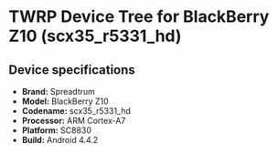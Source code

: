 # TWRP Device Tree for BlackBerry Z10 (scx35_r5331_hd)

## Device specifications
- **Brand:** Spreadtrum
- **Model:** BlackBerry Z10
- **Codename:** scx35_r5331_hd
- **Processor:** ARM Cortex-A7
- **Platform:** SC8830
- **Build:** Android 4.4.2
